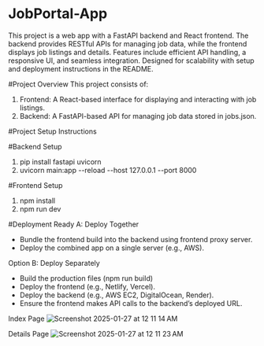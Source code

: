 # JobPortal-App
This project is a web app with a FastAPI backend and React frontend. The backend provides RESTful APIs for managing job data, while the frontend displays job listings and details. Features include efficient API handling, a responsive UI, and seamless integration. Designed for scalability with setup and deployment instructions in the README.



#Project Overview
This project consists of:
1. Frontend: A React-based interface for displaying and interacting with job listings.
2. Backend: A FastAPI-based API for managing job data stored in jobs.json.

#Project Setup Instructions

#Backend Setup
1. pip install fastapi uvicorn
2. uvicorn main:app --reload --host 127.0.0.1 --port 8000

#Frontend Setup
1. npm install
2. npm run dev

#Deployment Ready
A: Deploy Together
* Bundle the frontend build into the backend using frontend proxy server.
* Deploy the combined app on a single server (e.g., AWS).
  
Option B: Deploy Separately
* Build the production files (npm run build)
* Deploy the frontend (e.g., Netlify, Vercel).
* Deploy the backend (e.g., AWS EC2, DigitalOcean, Render).
* Ensure the frontend makes API calls to the backend’s deployed URL.

Index Page
![Screenshot 2025-01-27 at 12 11 14 AM](https://github.com/user-attachments/assets/82380e30-5671-4a9c-aea1-0cf5577304e3)

Details Page
![Screenshot 2025-01-27 at 12 11 23 AM](https://github.com/user-attachments/assets/8a54f3f4-6af5-452d-ba67-499ceedf7796)

